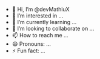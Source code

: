 - 👋 Hi, I’m @devMathiuX
- 👀 I’m interested in ...
- 🌱 I’m currently learning ...
- 💞️ I’m looking to collaborate on ...
- 📫 How to reach me ...
- 😄 Pronouns: ...
- ⚡ Fun fact: ...


<!---
devMathiuX/devMathiuX is a ✨ special ✨ repository because its `README.md` (this file) appears on your GitHub profile.
You can click the Preview link to take a look at your changes.
--->
